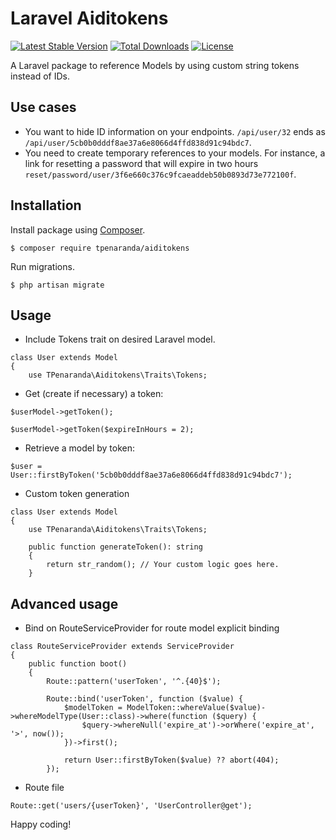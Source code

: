 # Laravel Aiditokens

[![Latest Stable Version](https://poser.pugx.org/tpenaranda/aiditokens/v/stable)](https://packagist.org/packages/tpenaranda/aiditokens) [![Total Downloads](https://poser.pugx.org/tpenaranda/aiditokens/downloads)](https://packagist.org/packages/tpenaranda/aiditokens) [![License](https://poser.pugx.org/tpenaranda/aiditokens/license)](https://packagist.org/packages/tpenaranda/aiditokens)

A Laravel package to reference Models by using custom string tokens instead of IDs.

## Use cases
- You want to hide ID information on your endpoints. `/api/user/32` ends as `/api/user/5cb0b0dddf8ae37a6e8066d4ffd838d91c94bdc7`.
- You need to create temporary references to your models. For instance, a link for resetting a password that will expire in two hours `reset/password/user/3f6e660c376c9fcaeaddeb50b0893d73e772100f`.

## Installation

Install package using [Composer](http://getcomposer.org).

    $ composer require tpenaranda/aiditokens

Run migrations.

    $ php artisan migrate

## Usage

- Include Tokens trait on desired Laravel model.

```
class User extends Model
{
    use TPenaranda\Aiditokens\Traits\Tokens;
```

- Get (create if necessary) a token:
```
$userModel->getToken();

$userModel->getToken($expireInHours = 2);
```

- Retrieve a model by token:
```
$user = User::firstByToken('5cb0b0dddf8ae37a6e8066d4ffd838d91c94bdc7');

```

- Custom token generation

```
class User extends Model
{
    use TPenaranda\Aiditokens\Traits\Tokens;

    public function generateToken(): string
    {
        return str_random(); // Your custom logic goes here.
    }
```

## Advanced usage
- Bind on RouteServiceProvider for route model explicit binding

```
class RouteServiceProvider extends ServiceProvider
{
    public function boot()
    {
        Route::pattern('userToken', '^.{40}$');

        Route::bind('userToken', function ($value) {
            $modelToken = ModelToken::whereValue($value)->whereModelType(User::class)->where(function ($query) {
                $query->whereNull('expire_at')->orWhere('expire_at', '>', now());
            })->first();

            return User::firstByToken($value) ?? abort(404);
        });
```

- Route file
```
Route::get('users/{userToken}', 'UserController@get');
```

Happy coding!